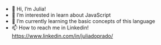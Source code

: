- 👋 Hi, I’m Julia!
- 👀 I’m interested in learn about JavaScript
- 🌱 I’m currently learning the basic concepts of this language
- 📫 How to reach me in Linkedin! https://www.linkedin.com/in/juliadoprado/

<!---
Juliaprado99/Juliaprado99 is a ✨ special ✨ repository because its `README.md` (this file) appears on your GitHub profile.
You can click the Preview link to take a look at your changes.
--->
